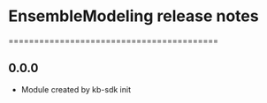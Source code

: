 # EnsembleModeling release notes
=========================================

0.0.0
-----
* Module created by kb-sdk init
